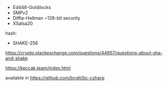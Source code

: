- Ed448-Goldilocks
- SMPv2
- Diffie-Hellman ~128-bit security
- XSalsa20

hash:
- SHAKE-256

https://crypto.stackexchange.com/questions/44957/questions-about-sha-and-shake

https://keccak.team/index.html

available in https://github.com/bcgit/bc-csharp
